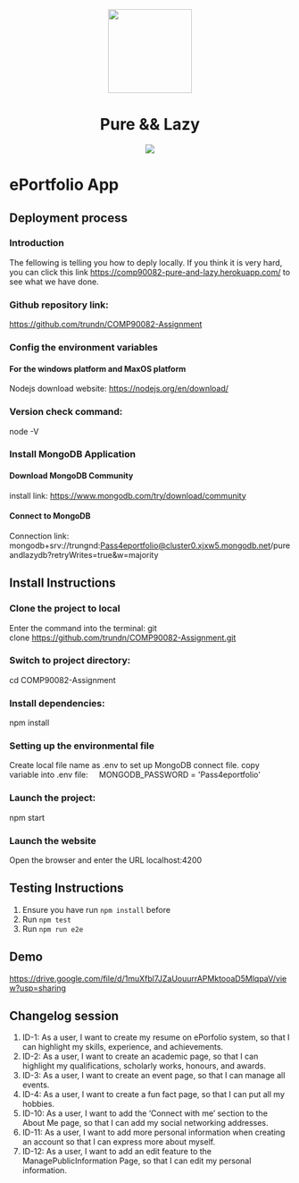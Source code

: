 <div align="center">
    <img src="https://upload.wikimedia.org/wikipedia/commons/3/39/Lambda_lc.svg" height="150"/>
</div>
<h1 align="center">
    Pure && Lazy
</h1>
<div align="center">
    <img src="https://pyheroku-badge.herokuapp.com/?app=pure-and-lazy&style=flat"/>
</div>

# ePortfolio App

## Deployment process
### Introduction
The fellowing is telling you how to deply locally. If you think it is very hard, you can click this link https://comp90082-pure-and-lazy.herokuapp.com/ to see what we have done.

### Github repository link:
https://github.com/trundn/COMP90082-Assignment

### Config the environment variables
#### For the windows platform and MaxOS platform
Nodejs download website: https://nodejs.org/en/download/

### Version check command:
node -V

### Install MongoDB Application
#### Download MongoDB Community
install link: https://www.mongodb.com/try/download/community

#### Connect to MongoDB
Connection link: 
mongodb+srv://trungnd:Pass4eportfolio@cluster0.xjxw5.mongodb.net/pureandlazydb?retryWrites=true&w=majority


## Install Instructions
### Clone the project to local
Enter the command into the terminal:
git clone https://github.com/trundn/COMP90082-Assignment.git

### Switch to project directory:
cd COMP90082-Assignment

### Install dependencies:
npm install

### Setting up the environmental file
Create local file name as .env to set up MongoDB connect file.
copy variable into .env file:     MONGODB_PASSWORD = 'Pass4eportfolio'

### Launch the project:
npm start

### Launch the website
Open the browser and enter the URL localhost:4200


## Testing Instructions
1. Ensure you have run `npm install` before
2. Run `npm test`
3. Run `npm run e2e`

## Demo
https://drive.google.com/file/d/1muXfbl7JZaUouurrAPMktooaD5MlqpaV/view?usp=sharing

## Changelog session
1. ID-1: As a user, I want to create my resume on ePorfolio system, so that I can highlight my skills, experience, and achievements.
2. ID-2: As a user, I want to create an academic page, so that I can highlight my qualifications, scholarly works, honours, and awards.
3. ID-3: As a user, I want to create an event page, so that I can manage all events.
4. ID-4: As a user, I want to create a fun fact page, so that I can put all my hobbies.
5. ID-10: As a user, I want to add the ‘Connect with me’ section to the About Me page, so that I can add my social networking addresses.
6. ID-11: As a user, I want to add more personal information when creating an account so that I can express more about myself.
7. ID-12: As a user, I want to add an edit feature to the ManagePublicInformation Page, so that I can edit my personal information.
